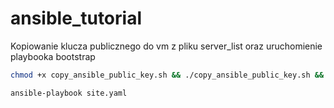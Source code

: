 # ansible_tutorial

Kopiowanie klucza publicznego do vm z pliku server_list oraz uruchomienie playbooka bootstrap 

```bash
chmod +x copy_ansible_public_key.sh && ./copy_ansible_public_key.sh && ansible-playbook --user=glowny_user --ask-become-pass bootstrap.yaml
 ```

```bash
ansible-playbook site.yaml
```

